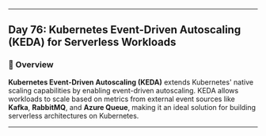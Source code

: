 ﻿---

## Day 76: Kubernetes Event-Driven Autoscaling (KEDA) for Serverless Workloads

### 📘 Overview

**Kubernetes Event-Driven Autoscaling (KEDA)** extends Kubernetes' native scaling capabilities by enabling event-driven autoscaling. KEDA allows workloads to scale based on metrics from external event sources like **Kafka**, **RabbitMQ**, and **Azure Queue**, making it an ideal solution for building serverless architectures on Kubernetes.

---

